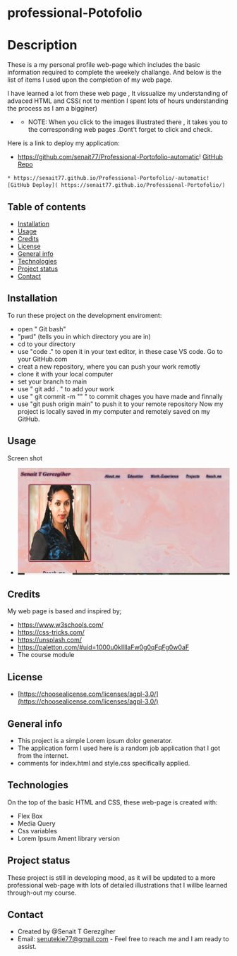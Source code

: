 # professional-Potofolio

# Description
 
  These is a my personal profile web-page which includes  the basic information required to complete the weekely challange.
  And below is the list of items I used upon the completion of my web page.

  I have learned a lot from these web page , It vissualize my understanding of advaced HTML and CSS( not to mention I spent lots of hours understanding the process as I am a bigginer)

  * * NOTE: When you click to the images illustrated there , it takes you to the corresponding web pages .Dont't forget to click and check.

  Here is a link to deploy my application:
   * https://github.com/senait77/Professional-Portofolio-automatic!
    [GitHub Repo](https://github.com/senait77/Professional-Portofolio)

    * https://senait77.github.io/Professional-Portofolio/-automatic!
    [GitHub Deploy]( https://senait77.github.io/Professional-Portofolio/)



## Table of contents

* [Installation](#installation)
* [Usage](#usage)
* [Credits](#credits)
* [License](#license)
* [General info](#genral-info)
* [Technologies](#technologies)
* [Project status](#project-status)
* [Contact](#contact)

## Installation
To run these project on the development enviroment:
* open " Git bash"
* "pwd" (tells you in which directory you are in)
* cd to your directory 
* use "code ."  to open it in your text editor, in these case VS code.
Go to your GitHub.com 
* creat a new repository, where you can push your work remotly
* clone it with your local computer
* set your branch to main
* use " git add . " to add your work
* use " git commit -m "" " to commit chages you have made and finnally
* use "git push origin main" to push it to your remote repository
Now my project is locally saved in my computer and remotely saved on my GitHub.

## Usage 
Screen shot 
* ![alt text](assests/images/screenshot.png)

## Credits
My web page is based and inspired by;
 * https://www.w3schools.com/
 * https://css-tricks.com/
 * https://unsplash.com/
 * https://paletton.com/#uid=1000u0kllllaFw0g0qFqFg0w0aF
 * The course module

 ## License
* [https://choosealicense.com/licenses/agpl-3.0/](https://choosealicense.com/licenses/agpl-3.0/)


## General info

* This project is a simple Lorem ipsum dolor generator.
* The application form I used here is a random job application that I got from the internet.
* comments for index.html and  style.css specifically applied. 

## Technologies
On the top of the basic HTML and CSS, these web-page is created with:
* Flex Box
* Media Query
* Css variables
* Lorem Ipsum Ament library version

## Project status
These project is still in developing mood, as it will be updated to a more professional web-page with lots of detailed illustrations that I willbe learned through-out my course. 


## Contact
 * Created by @Senait T Gerezgiher 
 * Email: senutekie77@gmail.com - Feel free to reach me and I am ready to assist.
